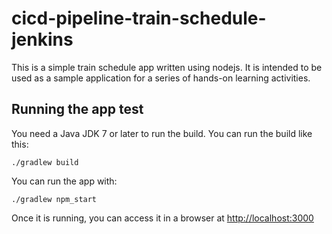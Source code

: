 # cicd-pipeline-train-schedule-jenkins

This is a simple train schedule app written using nodejs. It is intended to be used as a sample application for a series of hands-on learning activities.

## Running the app  test

You need a Java JDK 7 or later to run the build. You can run the build like this:

    ./gradlew build

You can run the app with:

    ./gradlew npm_start

Once it is running, you can access it in a browser at [http://localhost:3000](http://localhost:3000)
